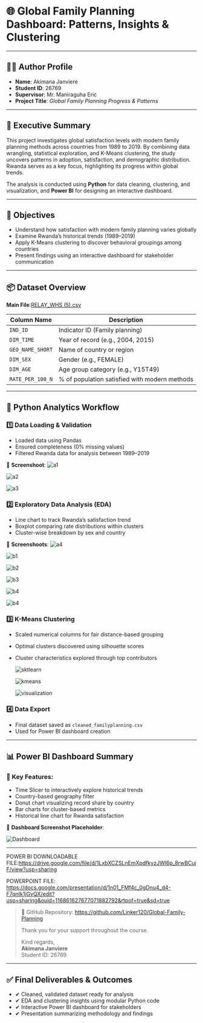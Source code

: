 # 🌐 Global Family Planning Dashboard: Patterns, Insights & Clustering

---

## 👩‍💼 Author Profile

- **Name**: Akimana Janviere  
- **Student ID**: 26769  
- **Supervisor**: Mr. Maniraguha Eric  
- **Project Title**: _Global Family Planning Progress & Patterns_

---

## 📝 Executive Summary

This project investigates global satisfaction levels with modern family planning methods across countries from 1989 to 2019. By combining data wrangling, statistical exploration, and K-Means clustering, the study uncovers patterns in adoption, satisfaction, and demographic distribution. Rwanda serves as a key focus, highlighting its progress within global trends.

The analysis is conducted using **Python** for data cleaning, clustering, and visualization, and **Power BI** for designing an interactive dashboard.

---

## 🎯 Objectives

- Understand how satisfaction with modern family planning varies globally
- Examine Rwanda’s historical trends (1989–2019)
- Apply K-Means clustering to discover behavioral groupings among countries
- Present findings using an interactive dashboard for stakeholder communication

---

## 📦 Dataset Overview

**Main File**:[RELAY_WHS (5).csv](https://github.com/user-attachments/files/21575651/RELAY_WHS.5.csv)

| Column Name         | Description                                          |
|---------------------|------------------------------------------------------|
| `IND_ID`            | Indicator ID (Family planning)                      |
| `DIM_TIME`          | Year of record (e.g., 2004, 2015)                    |
| `GEO_NAME_SHORT`    | Name of country or region                           |
| `DIM_SEX`           | Gender (e.g., FEMALE)                               |
| `DIM_AGE`           | Age group category (e.g., Y15T49)                   |
| `RATE_PER_100_N`    | % of population satisfied with modern methods       |

---

## 🔬 Python Analytics Workflow

### 1️⃣ Data Loading & Validation
- Loaded data using Pandas
- Ensured completeness (0% missing values)
- Filtered Rwanda data for analysis between 1989–2019

📸 **Screenshoot**: 
![a1](https://github.com/user-attachments/assets/20063ed6-0f88-4696-a1a3-e2ec00e9a848)

![a2](https://github.com/user-attachments/assets/0109e351-e493-48d5-b6f4-6b7c70a5348a)

![a3](https://github.com/user-attachments/assets/2daea691-e47d-45cd-b0fe-f0bc730e1d8a)


### 2️⃣ Exploratory Data Analysis (EDA)
- Line chart to track Rwanda’s satisfaction trend
- Boxplot comparing rate distributions within clusters
- Cluster-wise breakdown by sex and country

📸 **Screenshoots**: 
![a4](https://github.com/user-attachments/assets/86886a2b-7f83-40ed-a26b-68d74a214d3f)

![b1](https://github.com/user-attachments/assets/937e2d60-7acd-493c-8408-5142ba961af7)

![b2](https://github.com/user-attachments/assets/9594ebb1-688d-457d-9034-a60fc5c702f9)

![b3](https://github.com/user-attachments/assets/c93d56df-5d0e-4fdb-8673-192530938736)

![b4](https://github.com/user-attachments/assets/46e5af8e-a80e-44ba-8ff6-646c6d956cb0)

![b4](https://github.com/user-attachments/assets/1d8d0154-efae-48e9-808a-5c6319e85ced)



### 3️⃣ K-Means Clustering
- Scaled numerical columns for fair distance-based grouping
- Optimal clusters discovered using silhouette scores
- Cluster characteristics explored through top contributors

  ![sktlearn](https://github.com/user-attachments/assets/68eac083-66e0-4576-ad16-4a414b2f0a32)

  ![kmeans](https://github.com/user-attachments/assets/7b2f011b-fc56-4205-8070-e9617a27d3ad)

  ![visualization](https://github.com/user-attachments/assets/95b01893-db26-4bfb-92ca-77a6fdba4ffa)



### 4️⃣ Data Export
- Final dataset saved as `cleaned_familyplanning.csv`
- Used for Power BI dashboard creation

---

## 📊 Power BI Dashboard Summary

### 📌 Key Features:
- Time Slicer to interactively explore historical trends
- Country-based geography filter
- Donut chart visualizing record share by country
- Bar charts for cluster-based metrics
- Historical line chart for Rwanda satisfaction

📸 **Dashboard Screenshot Placeholder**: 

![Dashboard](https://github.com/user-attachments/assets/0e131e59-6ec4-403b-9461-b0baa5eeaa46)

---
POWER BI DOWNLOADABLE FILE:https://drive.google.com/file/d/1LxbXCZSLnEmXpdfkyzJWI6p_8rwBCujF/view?usp=sharing


POWERPOINT FILE: https://docs.google.com/presentation/d/1n01_FMf4c_0gDnu4_d4-F7qnIk1jGvQX/edit?usp=sharing&ouid=116861627677071882792&rtpof=true&sd=true

> 🔗 GitHub Repository: https://github.com/Linker120/Global-Family-Planning
>
> Thank you for your support throughout the course.  
>
> Kind regards,  
> **Akimana Janviere**  
> Student ID: 26769

---

## ✅ Final Deliverables & Outcomes

- ✔ Cleaned, validated dataset ready for analysis
- ✔ EDA and clustering insights using modular Python code
- ✔ Interactive Power BI dashboard for stakeholders
- ✔ Presentation summarizing methodology and findings

